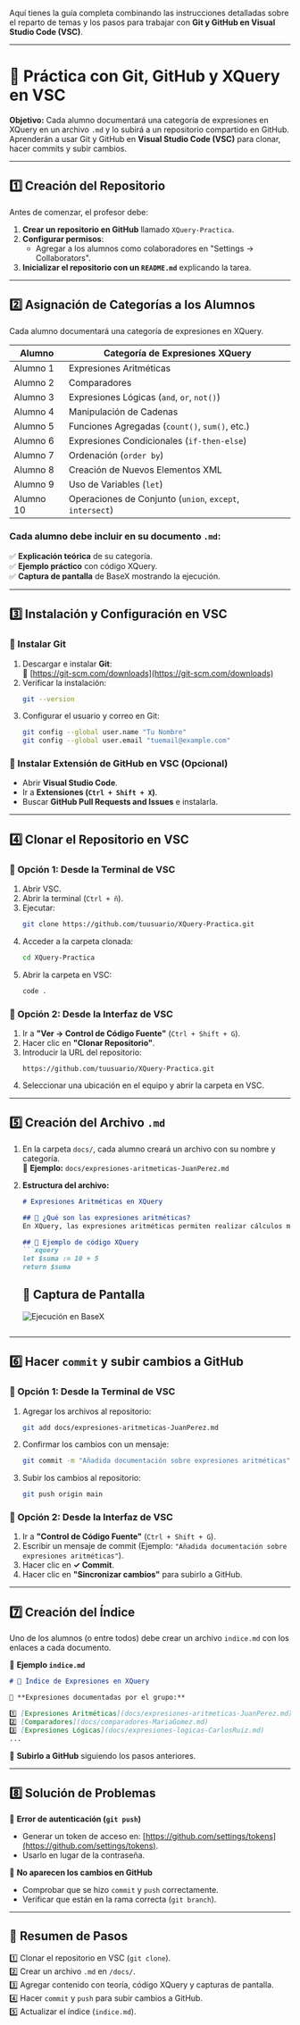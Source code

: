 Aquí tienes la guía completa combinando las instrucciones detalladas sobre el reparto de temas y los pasos para trabajar con **Git y GitHub en Visual Studio Code (VSC)**.

---

# **📌 Práctica con Git, GitHub y XQuery en VSC**
**Objetivo:** Cada alumno documentará una categoría de expresiones en XQuery en un archivo `.md` y lo subirá a un repositorio compartido en GitHub. Aprenderán a usar Git y GitHub en **Visual Studio Code (VSC)** para clonar, hacer commits y subir cambios.

---

## **1️⃣ Creación del Repositorio**
Antes de comenzar, el profesor debe:
1. **Crear un repositorio en GitHub** llamado `XQuery-Practica`.
2. **Configurar permisos**:
   - Agregar a los alumnos como colaboradores en "Settings → Collaborators".
3. **Inicializar el repositorio con un `README.md`** explicando la tarea.

---

## **2️⃣ Asignación de Categorías a los Alumnos**
Cada alumno documentará una categoría de expresiones en XQuery.

| **Alumno** | **Categoría de Expresiones XQuery** |
|-----------|---------------------------------|
| Alumno 1  | Expresiones Aritméticas |
| Alumno 2  | Comparadores |
| Alumno 3  | Expresiones Lógicas (`and`, `or`, `not()`) |
| Alumno 4  | Manipulación de Cadenas |
| Alumno 5  | Funciones Agregadas (`count()`, `sum()`, etc.) |
| Alumno 6  | Expresiones Condicionales (`if-then-else`) |
| Alumno 7  | Ordenación (`order by`) |
| Alumno 8  | Creación de Nuevos Elementos XML |
| Alumno 9  | Uso de Variables (`let`) |
| Alumno 10 | Operaciones de Conjunto (`union`, `except`, `intersect`) |

### **Cada alumno debe incluir en su documento `.md`**:
✅ **Explicación teórica** de su categoría.  
✅ **Ejemplo práctico** con código XQuery.  
✅ **Captura de pantalla** de BaseX mostrando la ejecución.  

---

## **3️⃣ Instalación y Configuración en VSC**
### **🔹 Instalar Git**
1. Descargar e instalar **Git**:  
   🔗 [https://git-scm.com/downloads](https://git-scm.com/downloads)
2. Verificar la instalación:
   ```sh
   git --version
   ```
3. Configurar el usuario y correo en Git:
   ```sh
   git config --global user.name "Tu Nombre"
   git config --global user.email "tuemail@example.com"
   ```

### **🔹 Instalar Extensión de GitHub en VSC (Opcional)**
- Abrir **Visual Studio Code**.
- Ir a **Extensiones (`Ctrl + Shift + X`)**.
- Buscar **GitHub Pull Requests and Issues** e instalarla.

---

## **4️⃣ Clonar el Repositorio en VSC**
### **🔹 Opción 1: Desde la Terminal de VSC**
1. Abrir VSC.
2. Abrir la terminal (`Ctrl + ñ`).
3. Ejecutar:
   ```sh
   git clone https://github.com/tuusuario/XQuery-Practica.git
   ```
4. Acceder a la carpeta clonada:
   ```sh
   cd XQuery-Practica
   ```
5. Abrir la carpeta en VSC:
   ```sh
   code .
   ```

### **🔹 Opción 2: Desde la Interfaz de VSC**
1. Ir a **"Ver → Control de Código Fuente"** (`Ctrl + Shift + G`).
2. Hacer clic en **"Clonar Repositorio"**.
3. Introducir la URL del repositorio:
   ```
   https://github.com/tuusuario/XQuery-Practica.git
   ```
4. Seleccionar una ubicación en el equipo y abrir la carpeta en VSC.

---

## **5️⃣ Creación del Archivo `.md`**
1. En la carpeta `docs/`, cada alumno creará un archivo con su nombre y categoría.  
   📂 **Ejemplo:** `docs/expresiones-aritmeticas-JuanPerez.md`

2. **Estructura del archivo:**
   ```md
   # Expresiones Aritméticas en XQuery

   ## 📌 ¿Qué son las expresiones aritméticas?
   En XQuery, las expresiones aritméticas permiten realizar cálculos matemáticos como suma, resta, multiplicación y división.

   ## 📌 Ejemplo de código XQuery
   ```xquery
   let $suma := 10 + 5
   return $suma
   ```

   ## 📌 Captura de Pantalla
   ![Ejecución en BaseX](img/aritmeticas-ejecucion.png)
   ```

---

## **6️⃣ Hacer `commit` y subir cambios a GitHub**
### **🔹 Opción 1: Desde la Terminal de VSC**
1. Agregar los archivos al repositorio:
   ```sh
   git add docs/expresiones-aritmeticas-JuanPerez.md
   ```
2. Confirmar los cambios con un mensaje:
   ```sh
   git commit -m "Añadida documentación sobre expresiones aritméticas"
   ```
3. Subir los cambios al repositorio:
   ```sh
   git push origin main
   ```

### **🔹 Opción 2: Desde la Interfaz de VSC**
1. Ir a **"Control de Código Fuente"** (`Ctrl + Shift + G`).
2. Escribir un mensaje de commit (Ejemplo: `"Añadida documentación sobre expresiones aritméticas"`).
3. Hacer clic en **✓ Commit**.
4. Hacer clic en **"Sincronizar cambios"** para subirlo a GitHub.

---

## **7️⃣ Creación del Índice**
Uno de los alumnos (o entre todos) debe crear un archivo `indice.md` con los enlaces a cada documento.

📂 **Ejemplo `indice.md`**
```md
# 📌 Índice de Expresiones en XQuery

📂 **Expresiones documentadas por el grupo:**

1️⃣ [Expresiones Aritméticas](docs/expresiones-aritmeticas-JuanPerez.md)  
2️⃣ [Comparadores](docs/comparadores-MariaGomez.md)  
3️⃣ [Expresiones Lógicas](docs/expresiones-logicas-CarlosRuiz.md)  
...
```

📌 **Subirlo a GitHub** siguiendo los pasos anteriores.

---

## **8️⃣ Solución de Problemas**
🔹 **Error de autenticación (`git push`)**  
   - Generar un token de acceso en: [https://github.com/settings/tokens](https://github.com/settings/tokens).  
   - Usarlo en lugar de la contraseña.  

🔹 **No aparecen los cambios en GitHub**  
   - Comprobar que se hizo `commit` y `push` correctamente.  
   - Verificar que están en la rama correcta (`git branch`).  

---

## **📌 Resumen de Pasos**
1️⃣ Clonar el repositorio en VSC (`git clone`).  
2️⃣ Crear un archivo `.md` en `/docs/`.  
3️⃣ Agregar contenido con teoría, código XQuery y capturas de pantalla.  
4️⃣ Hacer `commit` y `push` para subir cambios a GitHub.  
5️⃣ Actualizar el índice (`indice.md`).  